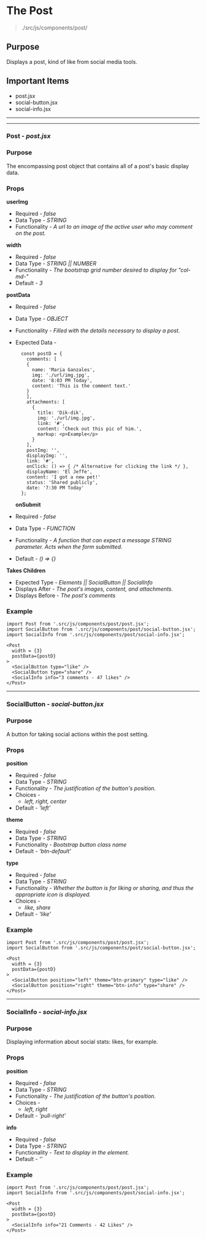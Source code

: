 # The Post
> ./src/js/components/post/

## Purpose
Displays a post, kind of like from social media tools.


## Important Items

- post.jsx
- social-button.jsx
- social-info.jsx


---
---


### Post - _post.jsx_

### Purpose
The encompassing post object that contains all of a post's basic display data.


### Props
__userImg__

* Required - _false_
* Data Type - _STRING_
* Functionality - _A url to an image of the active user who may comment on the post._

__width__

* Required - _false_
* Data Type - _STRING || NUMBER_
* Functionality - _The bootstrap grid number desired to display for "col-md-"_
* Default - _3_

__postData__

* Required - _false_
* Data Type - _OBJECT_
* Functionality - _Filled with the details necessary to display a post._
* Expected Data -

        const postD = {
          comments: [
          {
            name: 'Maria Ganzales',
            img: './url/img.jpg',
            date: '8:03 PM Today',
            content: 'This is the comment text.'
          }
          ],
          attachments: [
            {
              title: 'Dik-dik',
              img: './url/img.jpg',
              link: '#',
              content: 'Check out this pic of him.',
              markup: <p>Example</p>
            }
          ],
          postImg: '',
          displayImg: '',
          link: '#',
          onClick: () => { /* Alternative for clicking the link */ },
          displayName: 'El Jeffe',
          content: 'I got a new pet!'
          status: 'Shared publicly',
          date: '7:30 PM Today'
        };


  __onSubmit__

* Required - _false_
* Data Type - _FUNCTION_
* Functionality - _A function that can expect a message STRING parameter. Acts when the form submitted._
* Default - _() => {}_

__Takes Children__

* Expected Type - _Elements || SocialButton || SocialInfo_
* Displays After - _The post's images, content, and attachments._
* Displays Before - _The post's comments_


### Example
```
import Post from '.src/js/components/post/post.jsx';
import SocialButton from '.src/js/components/post/social-button.jsx';
import SocialInfo from '.src/js/components/post/social-info.jsx';

<Post
  width = {3}
  postData={postD}
>
  <SocialButton type="like" />
  <SocialButton type="share" />
  <SocialInfo info="3 comments - 47 likes" />
</Post>
```


---


### SocialButton - _social-button.jsx_

### Purpose
A button for taking social actions within the post setting.


### Props
__position__

* Required - _false_
* Data Type - _STRING_
* Functionality - _The justification of the button's position._
* Choices -
    * _left, right, center_
* Default - _'left'_

__theme__

* Required - _false_
* Data Type - _STRING_
* Functionality - _Bootstrap button class name_
* Default - _'btn-default'_

__type__

* Required - _false_
* Data Type - _STRING_
* Functionality - _Whether the button is for liking or sharing, and thus the appropriate icon is displayed._
* Choices -
    * _like, share_
* Default - _'like'_


### Example
```
import Post from '.src/js/components/post/post.jsx';
import SocialButton from '.src/js/components/post/social-button.jsx';

<Post
  width = {3}
  postData={postD}
>
  <SocialButton position="left" theme="btn-primary" type="like" />
  <SocialButton position="right" theme="btn-info" type="share" />
</Post>
```


---


### SocialInfo - _social-info.jsx_

### Purpose
Displaying information about social stats: likes, for example.


### Props
__position__

* Required - _false_
* Data Type - _STRING_
* Functionality - _The justification of the button's position._
* Choices -
    * _left, right_
* Default - _'pull-right'_

__info__

* Required - _false_
* Data Type - _STRING_
* Functionality - _Text to display in the element._
* Default - _''_


### Example
```
import Post from '.src/js/components/post/post.jsx';
import SocialInfo from '.src/js/components/post/social-info.jsx';

<Post
  width = {3}
  postData={postD}
>
  <SocialInfo info="21 Comments - 42 Likes" />
</Post>
```
